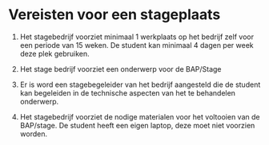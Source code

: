 # Vereisten voor een stageplaats

1. Het stagebedrijf voorziet minimaal 1 werkplaats op het bedrijf zelf voor een
   periode van 15 weken. De student kan minimaal 4 dagen per week deze plek
   gebruiken.

2. Het stage bedrijf voorziet een onderwerp voor de BAP/Stage

3. Er is word een stagebegeleider van het bedrijf aangesteld die de student kan
   begeleiden in de technische aspecten van het te behandelen onderwerp.

4. Het stagebedrijf voorziet de nodige materialen voor het voltooien van de
   BAP/stage. De student heeft een eigen laptop, deze moet niet voorzien
   worden.



